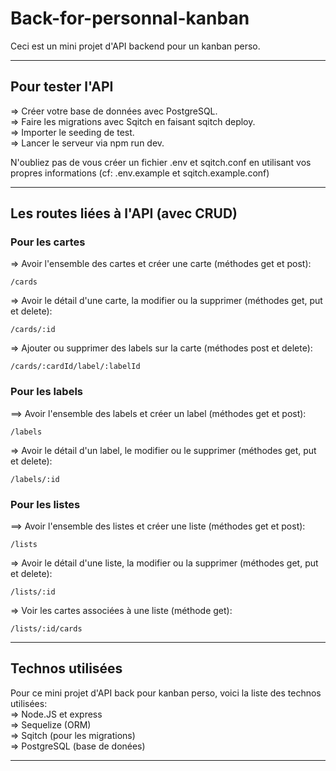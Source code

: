 # Back-for-personnal-kanban
Ceci est un mini projet d'API backend pour un kanban perso.

---

## Pour tester l'API
=> Créer votre base de données avec PostgreSQL.  
=> Faire les migrations avec Sqitch en faisant sqitch deploy.  
=> Importer le seeding de test.  
=> Lancer le serveur via npm run dev.  

N'oubliez pas de vous créer un fichier .env et sqitch.conf en utilisant vos propres informations (cf: .env.example et sqitch.example.conf)

---

## Les routes liées à l'API (avec CRUD)
### Pour les cartes
=> Avoir l'ensemble des cartes et créer une carte (méthodes get et post): 
```
/cards
```

=> Avoir le détail d'une carte, la modifier ou la supprimer (méthodes get, put et delete):
```
/cards/:id
```

=> Ajouter ou supprimer des labels sur la carte (méthodes post et delete):
```
/cards/:cardId/label/:labelId
```

### Pour les labels
==> Avoir l'ensemble des labels et créer un label (méthodes get et post): 
```
/labels
``` 

=> Avoir le détail d'un label, le modifier ou le supprimer (méthodes get, put et delete):
```
/labels/:id
```

### Pour les listes
==> Avoir l'ensemble des listes et créer une liste (méthodes get et post): 
```
/lists
``` 

=> Avoir le détail d'une liste, la modifier ou la supprimer (méthodes get, put et delete):
```
/lists/:id
```

=> Voir les cartes associées à une liste (méthode get):
```
/lists/:id/cards
```

---

## Technos utilisées
Pour ce mini projet d'API back pour kanban perso, voici la liste des technos utilisées:  
=> Node.JS et express  
=> Sequelize (ORM)  
=> Sqitch (pour les migrations)  
=> PostgreSQL (base de donées)  

---